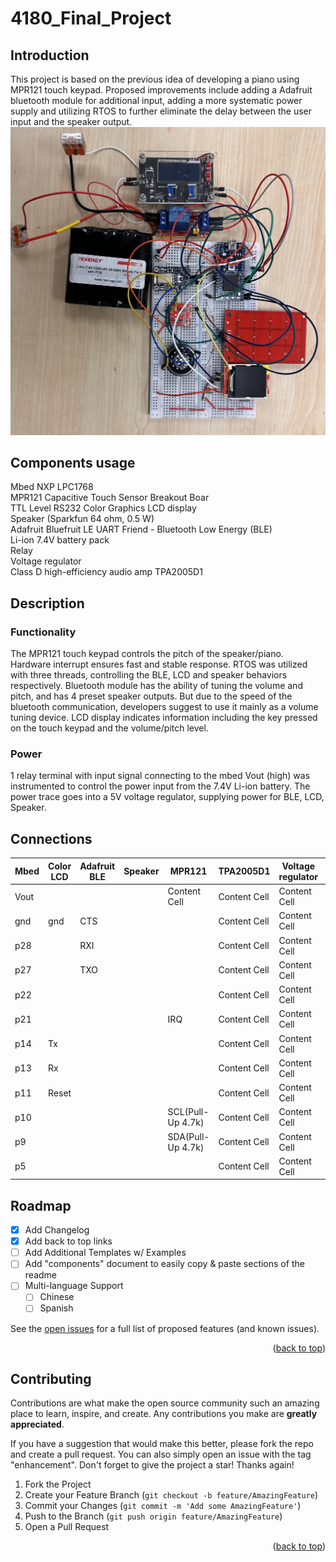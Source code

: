 # 4180_Final_Project

## Introduction

This project is based on the previous idea of developing a piano using MPR121 touch keypad. Proposed improvements include adding a Adafruit bluetooth module for additional input, adding a more systematic power supply and utilizing RTOS to further eliminate the delay between the user input and the speaker output.<br />
![alt text](https://github.com/Leo34V/4180_Final_Project/blob/main/IMG_0257.JPG?raw=true)
## Components usage

Mbed NXP LPC1768 <br />
MPR121 Capacitive Touch Sensor Breakout Boar <br />
TTL Level RS232 Color Graphics LCD display <br />
Speaker (Sparkfun 64 ohm, 0.5 W) <br />
Adafruit Bluefruit LE UART Friend - Bluetooth Low Energy (BLE) <br />
Li-ion 7.4V battery pack <br />
Relay <br />
Voltage regulator <br />
Class D high-efficiency audio amp TPA2005D1 <br />

## Description
### Functionality
The MPR121 touch keypad controls the pitch of the speaker/piano. Hardware interrupt ensures fast and stable response. RTOS was utilized with three threads, controlling the BLE, LCD and speaker behaviors respectively. Bluetooth module has the ability of tuning the volume and pitch, and has 4 preset speaker outputs. But due to the speed of the bluetooth communication, developers suggest to use it mainly as a volume tuning device. LCD display indicates information including the key pressed on the touch keypad and the volume/pitch level. 
### Power
1 relay terminal with input signal connecting to the mbed Vout (high) was instrumented to control the power input from the 7.4V Li-ion battery. The power trace goes into a 5V voltage regulator, supplying power for BLE, LCD, Speaker.

## Connections

| Mbed  | Color LCD | Adafruit BLE | Speaker | MPR121 | TPA2005D1 | Voltage regulator | Relay |
| --- | --- | ---| --- | --- | ---| --- | --- |
| Vout |   |   |   |  Content Cell  | Content Cell  | Content Cell  |
| gnd | gnd  | CTS  |   |  | Content Cell  | Content Cell  | Content Cell  |
| p28 |   | RXI  |   |   | Content Cell  | Content Cell  | Content Cell  |
| p27 |   | TXO  |   |   | Content Cell  | Content Cell  | Content Cell  |
| p22 |   |   |  |   | Content Cell  | Content Cell  | Content Cell  |
| p21 |   |   |  | IRQ | Content Cell  | Content Cell  | Content Cell  |
| p14 | Tx  |   |   |   | Content Cell  | Content Cell  | Content Cell  |
| p13 | Rx  |   |   |  | Content Cell  | Content Cell  | Content Cell  |
| p11 | Reset  |   |   |   | Content Cell  | Content Cell  | Content Cell  |
| p10 |   |   |  | SCL(Pull-Up 4.7k)  | Content Cell  | Content Cell  | Content Cell  |
| p9 |   |   |   | SDA(Pull-Up 4.7k)  | Content Cell  | Content Cell  | Content Cell  |
| p5 |   |   |   |   | Content Cell  | Content Cell  | Content Cell  |


<!-- ROADMAP -->
## Roadmap

- [x] Add Changelog
- [x] Add back to top links
- [ ] Add Additional Templates w/ Examples
- [ ] Add "components" document to easily copy & paste sections of the readme
- [ ] Multi-language Support
    - [ ] Chinese
    - [ ] Spanish

See the [open issues](https://github.com/othneildrew/Best-README-Template/issues) for a full list of proposed features (and known issues).

<p align="right">(<a href="#readme-top">back to top</a>)</p>



<!-- CONTRIBUTING -->
## Contributing

Contributions are what make the open source community such an amazing place to learn, inspire, and create. Any contributions you make are **greatly appreciated**.

If you have a suggestion that would make this better, please fork the repo and create a pull request. You can also simply open an issue with the tag "enhancement".
Don't forget to give the project a star! Thanks again!

1. Fork the Project
2. Create your Feature Branch (`git checkout -b feature/AmazingFeature`)
3. Commit your Changes (`git commit -m 'Add some AmazingFeature'`)
4. Push to the Branch (`git push origin feature/AmazingFeature`)
5. Open a Pull Request

<p align="right">(<a href="#readme-top">back to top</a>)</p>

